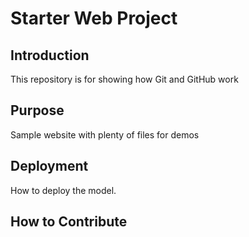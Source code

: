 # Starter Web Project

## Introduction

This repository is for showing how Git and GitHub work

## Purpose

Sample website with plenty of files for demos

## Deployment

How to deploy the model.

## How to Contribute
